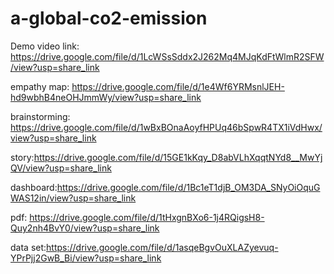 # a-global-co2-emission

Demo video link: https://drive.google.com/file/d/1LcWSsSddx2J262Mq4MJqKdFtWlmR2SFW/view?usp=share_link

empathy map: https://drive.google.com/file/d/1e4Wf6YRMsnlJEH-hd9wbhB4neOHJmmWy/view?usp=share_link

brainstorming: https://drive.google.com/file/d/1wBxBOnaAoyfHPUq46bSpwR4TX1iVdHwx/view?usp=share_link

story:https://drive.google.com/file/d/15GE1kKqy_D8abVLhXqqtNYd8__MwYjQV/view?usp=share_link

dashboard:https://drive.google.com/file/d/1Bc1eT1djB_OM3DA_SNyOiOquGWAS12in/view?usp=share_link

pdf: https://drive.google.com/file/d/1tHxgnBXo6-1j4RQigsH8-Quy2nh4BvY0/view?usp=share_link

data set:https://drive.google.com/file/d/1asqeBgvOuXLAZyevuq-YPrPjj2GwB_Bi/view?usp=share_link
